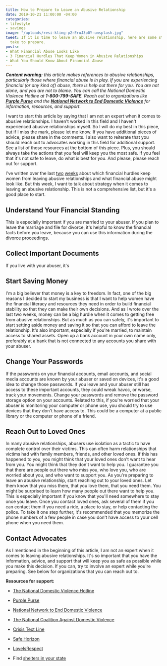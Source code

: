 ```yaml
---
title: How to Prepare to Leave an Abusive Relationship
date: 2019-10-21 11:00:00 -04:00
categories:
- lifestyle
- savings
image: "/uploads/resi-kling-p2rEruJ3p0Y-unsplash.jpg"
tweet: If it is time to leave an abusive relationship, here are some steps you can
  take to prepare.
posts:
- What Financial Abuse Looks Like
- 3 Financial Hurdles That Keep Women in Abusive Relationships
- What You Should Know About Financial Abuse
---
```


***Content warning:** this article makes references to abusive relationships, particularly those where financial abuse is in play. If you are experiencing financial (or any kind of) abuse, there is help out there for you. You are not alone, and you are not to blame.* *You can call the National Domestic Violence Hotline at **1-800-799-SAFE**. Reach out to organizations like **[Purple Purse](http://purplepurse.com/)** and the **[National Network to End Domestic Violence](http://www.womenslaw.org/laws_state_type.php?id=14107&state_code=PG&open_id=all)** for information, resources, and support.*

I want to start this article by saying that I am not an expert when it comes to abusive relationships. I haven't worked in this field and I haven't experienced abusive relationships myself. So I will do my best in this piece, but if I miss the mark, please let me know. If you have additional pieces of advice, please share in the comments. I also want to reiterate that you should reach out to advocates working in this field for additional support. See a list of those resources at the bottom of this piece. Plus, you should always take the actions that you feel will keep you the most safe. If you feel that it's not safe to leave, do what is best for you. And please, please reach out for support.

I've written over the last [two](https://www.maggiegermano.com/blog/3-financial-hurdles-that-keep-women-in-abusive-relationships/) [weeks](https://www.maggiegermano.com/blog/what-financial-abuse-looks-like/) about which financial hurdles keep women from leaving abusive relationships and what financial abuse might look like. But this week, I want to talk about strategy when it comes to leaving an abusive relationship. This is not a comprehensive list, but it's a good place to start.

## Understand Your Financial Standing

This is especially important if you are married to your abuser. If you plan to leave the marriage and file for divorce, it's helpful to know the financial facts before you leave, because you can use this information during the divorce proceedings.

## Collect Important Documents

If you live with your abuser, it's

## Start Saving Money

I'm a big believer that money is a key to freedom. In fact, one of the big reasons I decided to start my business is that I want to help women have the financial literacy and resources they need in order to build financial stability so that they can make their own decisions. And as I wrote over the last two weeks, money can be a big hurdle when it comes to getting free from abusive relationships. But as much as you can safely, it's important to start setting aside money and saving it so that you can afford to leave the relationship. It's also important, especially if you're married, to maintain access to shared assets. Open up a bank account in your own name only, preferably at a bank that is not connected to any accounts you share with your abuser.

## Change Your Passwords

If the passwords on your financial accounts, email accounts, and social media accounts are known by your abuser or saved on devices, it's a good idea to change those passwords. If you leave and your abuser still has access to these important accounts, they could wreak havoc, or worse, track your movements. Change your passwords and remove the password storage option on your accounts. Related to this, if you're worried that your abuser is monitoring your computer or phone use, you should try to use devices that they don't have access to. This could be a computer at a public library or the computer or phone of a friend.

## Reach Out to Loved Ones

In many abusive relationships, abusers use isolation as a tactic to have complete control over their victims. This can often harm relationships that victims had with family members, friends, and other loved ones. If this has happened to you, you might think that your loved ones don't want to hear from you. You might think that they don't want to help you. I guarantee you that there are people out there who miss you, who love you, who are worried about you, and who want to support you. As you're preparing to leave an abusive relationship, start reaching out to your loved ones. Let them know that you miss them, that you love them, that you need them. You might be surprised to learn how many people out there want to help you. This is especially important if you know that you'll need somewhere to stay once you leave. Once you contact loved ones, ask several of them if you can contact them if you need a ride, a place to stay, or help contacting the police. To take it one step further, it's recommended that you memorize the phone numbers of a few people in case you don't have access to your cell phone when you need them.

## Contact Advocates

As I mentioned in the beginning of this article, I am not an expert when it comes to leaving abusive relationships. It's so important that you have the information, advice, and support that will keep you as safe as possible while you make this decision. If you can, try to involve an expert while you're preparing. See below for organizations that you can reach out to. 

**Resources for support:**

* [The National Domestic Violence Hotline](https://www.thehotline.org/)

* [Purple Purse](https://www.purplepurse.com/)

* [National Network to End Domestic Violence](https://nnedv.org/)

* [The National Coalition Against Domestic Violence](https://www.ncadv.org/)

* [Crisis Text Line](https://www.crisistextline.org/)

* [Safe Horizon](https://www.safehorizon.org/)

* [LoveIsRespect](https://www.loveisrespect.org/)

* Find [shelters in your state](https://www.womenslaw.org/find-help/advocates-and-shelters)